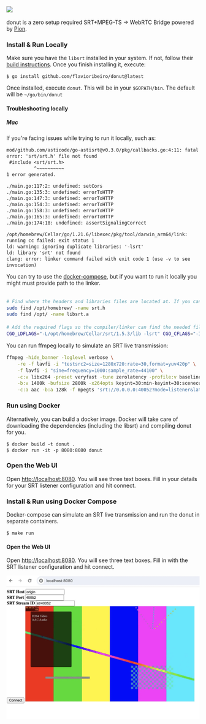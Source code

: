 
<img src="https://user-images.githubusercontent.com/244265/200068510-7c24d5c7-6ba0-44ee-8e60-0f157f990b90.png" width="350" />

donut is a zero setup required SRT+MPEG-TS -> WebRTC Bridge powered by [Pion](http://pion.ly/).

### Install & Run Locally

Make sure you have the `libsrt` installed in your system. If not, follow their [build instructions](https://github.com/Haivision/srt#build-instructions). 
Once you finish installing it, execute:

```
$ go install github.com/flavioribeiro/donut@latest
```
Once installed, execute `donut`. This will be in your `$GOPATH/bin`. The default will be `~/go/bin/donut`

#### Troubleshooting locally

##### Mac

If you're facing issues while trying to run it locally, such as:

```
mod/github.com/asticode/go-astisrt@v0.3.0/pkg/callbacks.go:4:11: fatal error: 'srt/srt.h' file not found
 #include <srt/srt.h>
          ^~~~~~~~~~~
1 error generated.
```

```
./main.go:117:2: undefined: setCors
./main.go:135:3: undefined: errorToHTTP
./main.go:147:3: undefined: errorToHTTP
./main.go:154:3: undefined: errorToHTTP
./main.go:158:3: undefined: errorToHTTP
./main.go:165:3: undefined: errorToHTTP
./main.go:174:18: undefined: assertSignalingCorrect
```

```
/opt/homebrew/Cellar/go/1.21.6/libexec/pkg/tool/darwin_arm64/link: running cc failed: exit status 1
ld: warning: ignoring duplicate libraries: '-lsrt'
ld: library 'srt' not found
clang: error: linker command failed with exit code 1 (use -v to see invocation)
```

You can try to use the [docker-compose](#run-using-docker), but if you want to run it locally you might must provide path to the linker.

```bash

# Find where the headers and libraries files are located at. If you can't find, install them with brew.
sudo find /opt/homebrew/ -name srt.h
sudo find /opt/ -name libsrt.a

# Add the required flags so the compiler/linker can find the needed files.
CGO_LDFLAGS="-L/opt/homebrew/Cellar/srt/1.5.3/lib -lsrt" CGO_CFLAGS="-I/opt/homebrew//Cellar/srt/1.5.3/include/" go run main.go helpers.go

```

You can run ffmpeg locally to simulate an SRT live transmission:

```bash
ffmpeg -hide_banner -loglevel verbose \
    -re -f lavfi -i "testsrc2=size=1280x720:rate=30,format=yuv420p" \
    -f lavfi -i "sine=frequency=1000:sample_rate=44100" \
    -c:v libx264 -preset veryfast -tune zerolatency -profile:v baseline \
    -b:v 1400k -bufsize 2800k -x264opts keyint=30:min-keyint=30:scenecut=-1 \
    -c:a aac -b:a 128k -f mpegts 'srt://0.0.0.0:40052?mode=listener&latency=400000'
```

### Run using Docker

Alternatively, you can build a docker image. Docker will take care of downloading the dependencies (including the libsrt) and compiling donut for you.

```
$ docker build -t donut .
$ docker run -it -p 8080:8080 donut
```

### Open the Web UI
Open [http://localhost:8080](http://localhost:8080). You will see three text boxes. Fill in your details for your SRT listener configuration and hit connect.

### Install & Run using Docker Compose

Docker-compose can simulate an SRT live transmission and run the donut in separate containers.

```
$ make run
```

#### Open the Web UI
Open [http://localhost:8080](http://localhost:8080). You will see three text boxes. Fill in with the SRT listener configuration and hit connect.

![donut docker-compose setup](/imgs/docker-compose-donut-setup.webp "donut docker-compose setup")

